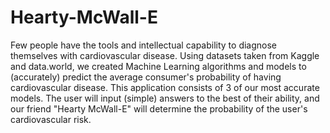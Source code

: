 # Hearty-McWall-E

Few people have the tools and intellectual capability to diagnose themselves with cardiovascular disease. Using datasets taken from Kaggle and data.world, we created Machine Learning algorithms and models to (accurately) predict the average consumer's probability of having cardiovascular disease. This application consists of 3 of our most accurate models. The user will input (simple) answers to the best of their ability, and our friend "Hearty McWall-E" will determine the probability of the user's cardiovascular risk.
